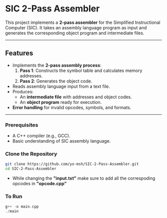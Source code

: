 # SIC 2-Pass Assembler

This project implements a **2-pass assembler** for the Simplified Instructional Computer (SIC). It takes an assembly language program as input and generates the corresponding object program and intermediate files. 

---

## **Features**

- Implements the **2-pass assembly process**:
  1. **Pass 1**: Constructs the symbol table and calculates memory addresses.
  2. **Pass 2**: Generates the object code.
- Reads assembly language input from a text file.
- Produces:
  - An **intermediate file** with addresses and object codes.
  - An **object program** ready for execution.
- **Error handling** for invalid opcodes, symbols, and formats.

---

### Prerequisites
- A C++ compiler (e.g., GCC).
- Basic understanding of SIC assembly language.

### Clone the Repository
```bash
git clone https://github.com/yo-msh/SIC-2-Pass-Assembler.git
cd SIC-2-Pass-Assembler
```

- While changing the **"input.txt"** make sure to add all the correspoding opcodes in **"opcode.cpp"** 

### To Run
```cpp
g++ -o main.cpp
./main
```

